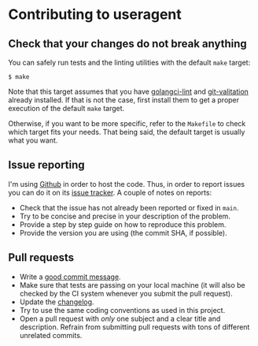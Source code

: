 # Contributing to useragent

## Check that your changes do not break anything

You can safely run tests and the linting utilities with the default `make` target:

```
$ make
```

Note that this target assumes that you have
[golangci-lint](https://github.com/golangci/golangci-lint) and
[git-valitation](https://github.com/vbatts/git-validation) already installed. If
that is not the case, first install them to get a proper execution of the
default `make` target.

Otherwise, if you want to be more specific, refer to the `Makefile` to check
which target fits your needs. That being said, the default target is usually
what you want.

## Issue reporting

I'm using [Github](https://github.com/mssola/useragent) in order to host the
code. Thus, in order to report issues you can do it on its [issue
tracker](https://github.com/mssola/useragent/issues). A couple of notes on
reports:

- Check that the issue has not already been reported or fixed in `main`.
- Try to be concise and precise in your description of the problem.
- Provide a step by step guide on how to reproduce this problem.
- Provide the version you are using (the commit SHA, if possible).

## Pull requests

- Write a [good commit message](https://chris.beams.io/posts/git-commit/).
- Make sure that tests are passing on your local machine (it will also be
checked by the CI system whenever you submit the pull request).
- Update the [changelog](./CHANGELOG.md).
- Try to use the same coding conventions as used in this project.
- Open a pull request with *only* one subject and a clear title and
description. Refrain from submitting pull requests with tons of different
unrelated commits.
